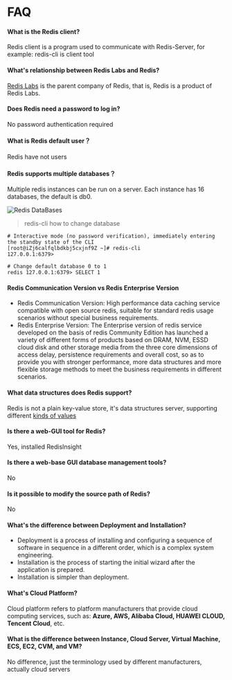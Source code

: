 # FAQ

#### What is the Redis client?

Redis client is a program used to communicate with Redis-Server, for example: redis-cli is client tool

#### What's relationship between Redis Labs and Redis?

[Redis Labs](https://redislabs.com/) is the parent company of Redis, that is, Redis is a product of Redis Labs.

#### Does Redis need a password to log in?

No password authentication required

#### What is Redis default user？

Redis have not users

#### Redis supports multiple databases？

Multiple redis instances can be run on a server. Each instance has 16 databases, the default is db0.

![Redis DataBases](https://libs.websoft9.com/Websoft9/DocsPicture/en/redis/redis-database-websoft9.png)

> redis-cli how to change database

```
# Interactive mode (no password verification), immediately entering the standby state of the CLI
[root@iZj6calfqlbdkbj5cxjnf9Z ~]# redis-cli
127.0.0.1:6379>

# Change default database 0 to 1
redis 127.0.0.1:6379> SELECT 1

```

#### Redis Communication Version vs Redis Enterprise Version

* Redis Communication Version: High performance data caching service compatible with open source redis, suitable for standard redis usage scenarios without special business requirements.
* Redis Enterprise Version: The Enterprise version of redis service developed on the basis of redis Community Edition has launched a variety of different forms of products based on DRAM, NVM, ESSD cloud disk and other storage media from the three core dimensions of access delay, persistence requirements and overall cost, so as to provide you with stronger performance, more data structures and more flexible storage methods to meet the business requirements in different scenarios.

#### What data structures does Redis support?

Redis is not a plain key-value store, it's data structures server, supporting different [kinds of values](https://redis.io/topics/data-types-intro)

#### Is there a web-GUI tool for Redis?

Yes, installed RedisInsight

#### Is there a web-base GUI database management tools?

No

#### Is it possible to modify the source path of Redis?

No

#### What's the difference between Deployment and Installation?

- Deployment is a process of installing and configuring a sequence of software in sequence in a different order, which is a complex system engineering.  
- Installation is the process of starting the initial wizard after the application is prepared.  
- Installation is simpler than deployment. 

#### What's Cloud Platform?

Cloud platform refers to platform manufacturers that provide cloud computing services, such as: **Azure, AWS, Alibaba Cloud, HUAWEI CLOUD, Tencent Cloud**, etc.

#### What is the difference between Instance, Cloud Server, Virtual Machine, ECS, EC2, CVM, and VM?

No difference, just the terminology used by different manufacturers, actually cloud servers
